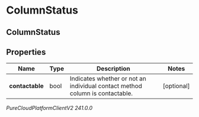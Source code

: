 # ColumnStatus

## ColumnStatus

## Properties

|Name | Type | Description | Notes|
|------------ | ------------- | ------------- | -------------|
| **contactable** | bool | Indicates whether or not an individual contact method column is contactable. | [optional] |



_PureCloudPlatformClientV2 241.0.0_
